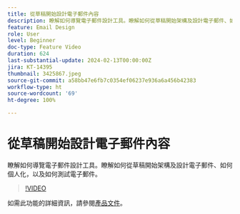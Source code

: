 ```yaml
---
title: 從草稿開始設計電子郵件內容
description: 瞭解如何導覽電子郵件設計工具。瞭解如何從草稿開始架構及設計電子郵件、如何個人化，以及如何測試電子郵件。
feature: Email Design
role: User
level: Beginner
doc-type: Feature Video
duration: 624
last-substantial-update: 2024-02-13T00:00:00Z
jira: KT-14395
thumbnail: 3425867.jpeg
source-git-commit: a58bb47e6fb7c0354ef06237e936a6a456b42383
workflow-type: ht
source-wordcount: '69'
ht-degree: 100%

---
```



# 從草稿開始設計電子郵件內容

瞭解如何導覽電子郵件設計工具。瞭解如何從草稿開始架構及設計電子郵件、如何個人化，以及如何測試電子郵件。

>[!VIDEO](https://video.tv.adobe.com/v/3425867/?learn=on)

如需此功能的詳細資訊，請參閱[產品文件](https://experienceleague.adobe.com/docs/campaign-web/v8/msg/email/create-email.html?lang=zh-Hant)。


